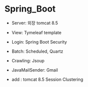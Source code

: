 # Spring_Boot

* Server: 외장 tomcat 8.5
* View: Tymeleaf template
* Login: Spring Boot Security
* Batch: Scheduled, Quartz
* Crawling: Jsoup
* JavaMailSender: Gmail

* add : tomcat 8.5 Session Clustering
